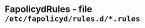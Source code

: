 FapolicydRules - file ``/etc/fapolicyd/rules.d/*.rules``
========================================================
